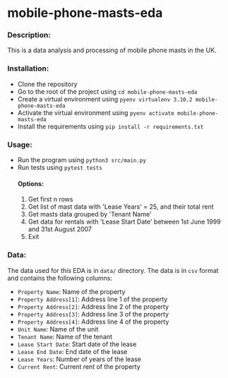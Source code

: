 # mobile-phone-masts-eda

### Description:
This is a data analysis and processing of mobile phone masts in the UK.
### Installation:
- Clone the repository
- Go to the root of the project using `cd mobile-phone-masts-eda`
- Create a virtual environment using `pyenv virtualenv 3.10.2 mobile-phone-masts-eda`
- Activate the virtual environment using `pyenv activate mobile-phone-masts-eda`
- Install the requirements using `pip install -r requirements.txt`
### Usage:
- Run the program using `python3 src/main.py`
- Run tests using `pytest tests`
    #### Options:
     1. Get first n rows
     2. Get list of mast data with 'Lease Years' = 25, and their total rent
     3. Get masts data grouped by 'Tenant Name'
     4. Get data for rentals with 'Lease Start Date' between 1st June 1999 and 31st August 2007
     5. Exit
### Data:
The data used for this EDA is in `data/` directory. The data is in `csv` format and contains the following columns:
- `Property Name`: Name of the property
- `Property Address[1]`: Address line 1 of the property
- `Property Address[2]`: Address line 2 of the property
- `Property Address[3]`: Address line 3 of the property
- `Property Address[4]`: Address line 4 of the property
- `Unit Name`: Name of the unit
- `Tenant Name`: Name of the tenant
- `Lease Start Date`: Start date of the lease
- `Lease End Date`: End date of the lease
- `Lease Years`: Number of years of the lease
- `Current Rent`: Current rent of the property
